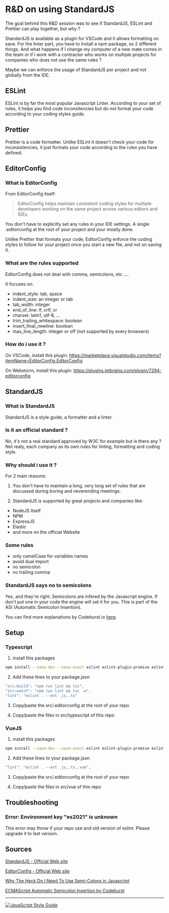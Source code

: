 # R&D on using StandardJS

The goal behind this R&D session was to see if StandardJS, ESLint and Prettier can play together, but why ?

StandardJS is available as a plugin for VSCode and it allows formatting on save.
For the linter part, you have to install a npm package, so 2 different things. And what happens if I change my computer of a new mate comes in the team or if i work with a contractor who works on multiple projects for companies who does not use the same rules ?

Maybe we can enforce the usage of StandardJS per project and not globally from the IDE.

## ESLint

ESLint is by far the most popular Javascript Linter. According to your set of rules, it helps you find code inconsitencies but do not format your code according to your coding styles guide.

## Prettier

Prettier is a code formatter. Unlike ESLint it doesn't check your code for inconsistencies, it just formats your code according to the rules you have defined.

## EditorConfig

### What is EditorConfig

From EditorConfig itself:

> EditorConfig helps maintain consistent coding styles for multiple developers working on the same project across various editors and IDEs.

You don't have to explicitly set any rules in your IDE settings. A single .editorconfig at the root of your project and your mostly done.

Unlike Prettier that formats your code, EditorConfig enforce the coding styles to follow for your project once you start a new file, and not on saving it.

### What are the rules supported

EditorConfig does not deal with comma, semicolons, etc ....

It focuses on:

- indent_style: tab, space
- indent_size: an integer or tab
- tab_width: integer
- end_of_line: lf, crlf, cr
- charset: latin1, utf-8, ...
- trim_trailing_whitespace: boolean
- insert_final_newline: boolean
- max_line_length: integer or off (not supported by every browsers)

### How do i use it ?

On VSCode, install this plugin: https://marketplace.visualstudio.com/items?itemName=EditorConfig.EditorConfig

On Webstorm, install this plugin: https://plugins.jetbrains.com/plugin/7294-editorconfig

## StandardJS

### What is StandardJS

StandardJS is a style guide, a formatter and a linter.

### Is it an official standard ?

No, it's not a real standard approved by W3C for example but is there any ? Not realy, each company as its own rules for linting, formatting and coding style.

### Why should i use it ?

For 2 main reasons:

1. You don't have to maintain a long, very long set of rules that are discussed during boring and neverending meetings.

2. StandardJS is supported by great projects and companies like:

- NodeJS itself
- NPM
- ExpressJS
- Elastic
- and more on the official Website

### Some rules

- only camelCase for variables names
- avoid dual import
- no semicolon
- no trailing comma

### StandardJS says no to semicolons

Yes, and they're right. Semicolons are infered by the Javascript engine. If don't put one in your code the engine will set it for you. This is part of the ASI (Automatic Semicolon Insertion).

You can find more explanations by Codeburst.io [here](https://codeburst.io/ecmascript-automatic-semicolon-insertion-50f09091e377).

## Setup

### Typescript

1. install this packages

```sh
npm install --save-dev --save-exact eslint eslint-plugin-promise eslint-plugin-import eslint-plugin-node @typescript-eslint/eslint-plugin @typescript-eslint/parser eslint-config-standard prettier-config-standard
```

2. Add these lines to your package.json

```javascript
"src:build": "npm run lint && tsc",
"src:watch": "npm run lint && tsc -w",
"lint": "eslint . --ext .js,.ts"
```

3. Copy/paste the src/.editorconfig at the root of your repo

4. Copy/paste the files in src/typescript of this repo

### VueJS

1. install this packages

```sh
npm install --save-dev --save-exact eslint eslint-plugin-promise eslint-plugin-import eslint-plugin-node @typescript-eslint/eslint-plugin @typescript-eslint/parser eslint-config-standard prettier-config-standard @vue/eslint-config-standard
```

2. Add these lines to your package.json

```javascript
"lint": "eslint . --ext .js,.ts,.vue",
```

3. Copy/paste the src/.editorconfig at the root of your repo

4. Copy/paste the files in src/vue of this repo

## Troubleshooting

### Error: Environment key "es2021" is unknown

This error may throw if your repo use and old version of eslint. Please upgrade it to last version.

## Sources

[StandardJS - Official Web site](https://standardjs.com/)

[EditorConfig - Official Web site](https://editorconfig.org/)

[Why The Heck Do I Need To Use Semi-Colons in Javascript](https://code.likeagirl.io/why-the-heck-do-i-need-to-use-semi-colons-in-javascript-4f8712c82329)

[ECMAScript Automatic Semicolon Insertion by Codeburst](https://codeburst.io/ecmascript-automatic-semicolon-insertion-50f09091e377)

---

[![JavaScript Style Guide](https://cdn.rawgit.com/standard/standard/master/badge.svg)](https://github.com/standard/standard)

